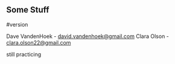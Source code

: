 
## Some Stuff
#version

Dave VandenHoek - david.vandenhoek@gmail.com
Clara Olson - clara.olson22@gmail.com

still practicing